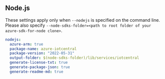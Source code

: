 ## Node.js

These settings apply only when `--nodejs` is specified on the command line.
Please also specify `--node-sdks-folder=<path to root folder of your azure-sdk-for-node clone>`.

``` yaml $(nodejs)
nodejs:
  azure-arm: true
  package-name: azure-iotcentral
  package-version: "2022-05-31"
  output-folder: $(node-sdks-folder)/lib/services/iotcentral
  generate-license-txt: true
  generate-package-json: true
  generate-readme-md: true
```